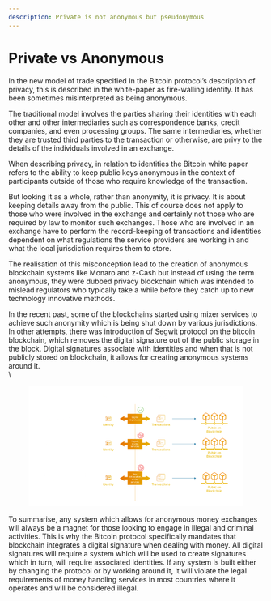 ```yaml
---
description: Private is not anonymous but pseudonymous
---
```


# Private vs Anonymous

In the new model of trade specified In the Bitcoin protocol’s description of privacy, this is described in the white-paper as fire-walling identity. It has been sometimes misinterpreted as being anonymous.

The traditional model involves the parties sharing their identities with each other and other intermediaries such as correspondence banks, credit companies, and even processing groups. The same intermediaries, whether they are trusted third parties to the transaction or otherwise, are privy to the details of the individuals involved in an exchange.

When describing privacy, in relation to identities the Bitcoin white paper refers to the ability to keep public keys anonymous in the context of participants outside of those who require knowledge of the transaction.

But looking it as a whole, rather than anonymity, it is privacy. It is about keeping details away from the public. This of course does not apply to those who were involved in the exchange and certainly not those who are required by law to monitor such exchanges. Those who are involved in an exchange have to perform the record-keeping of transactions and identities dependent on what regulations the service providers are working in and what the local jurisdiction requires them to store.

The realisation of this misconception lead to the creation of anonymous blockchain systems like Monaro and z-Cash but instead of using the term anonymous, they were dubbed privacy blockchain which was intended to mislead regulators who typically take a while before they catch up to new technology innovative methods.

In the recent past, some of the blockchains started using mixer services to achieve such anonymity which is being shut down by various jurisdictions. In other attempts, there was introduction of Segwit protocol on the bitcoin blockchain, which removes the digital signature out of the public storage in the block. Digital signatures associate with identities and when that is not publicly stored on blockchain, it allows for creating anonymous systems around it.\
\


<figure><img src="../../../.gitbook/assets/image (28).png" alt=""><figcaption></figcaption></figure>

To summarise, any system which allows for anonymous money exchanges will always be a magnet for those looking to engage in illegal and criminal activities. This is why the Bitcoin protocol specifically mandates that blockchain integrates a digital signature when dealing with money. All digital signatures will require a system which will be used to create signatures which in turn, will require associated identities. If any system is built either by changing the protocol or by working around it, it will violate the legal requirements of money handling services in most countries where it operates and will be considered illegal.
